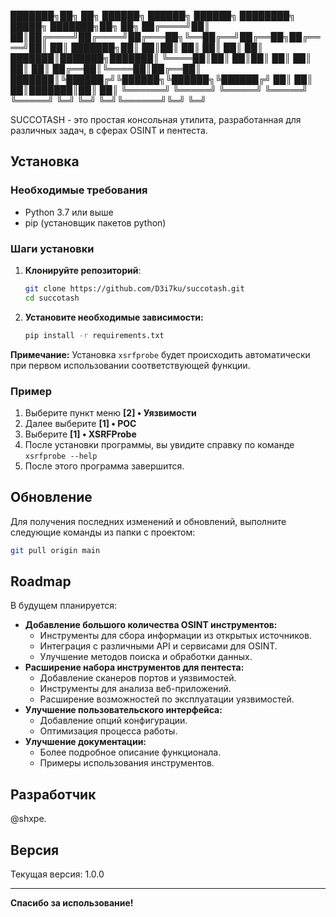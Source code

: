 <p align="center">

███████╗██╗ ██╗ ██████╗ ██████╗ ██████╗ ████████╗ █████╗ ███████╗██╗ ██╗
██╔════╝██║ ██║██╔════╝██╔════╝██╔═══██╗╚══██╔══╝██╔══██╗██╔════╝██║ ██║
███████╗██║ ██║██║ ██║ ██║ ██║ ██║ ███████║███████╗███████║
╚════██║██║ ██║██║ ██║ ██║ ██║ ██║ ██╔══██║╚════██║██╔══██║
███████║╚██████╔╝╚██████╗╚██████╗╚██████╔╝ ██║ ██║ ██║███████║██║ ██║
╚══════╝ ╚═════╝ ╚═════╝ ╚═════╝ ╚═════╝ ╚═╝ ╚═╝ ╚═╝╚══════╝╚═╝ ╚═╝

</p>

SUCCOTASH - это простая консольная утилита, разработанная для различных задач, в сферах OSINT и пентеста.

## Установка

### Необходимые требования
* Python 3.7 или выше
* pip (установщик пакетов python)

### Шаги установки
1.  **Клонируйте репозиторий**:
    ```bash
    git clone https://github.com/D3i7ku/succotash.git
    cd succotash
    ```
2.  **Установите необходимые зависимости:**

    ```bash
    pip install -r requirements.txt
    ```
   
**Примечание:** Установка `xsrfprobe` будет происходить автоматически при первом использовании соответствующей функции.

### Пример
1. Выберите пункт меню **\[2] • Уязвимости**
2.  Далее выберите **\[1] • POC**
3.  Выберите **\[1] • XSRFProbe**
4.  После установки программы, вы увидите справку по команде `xsrfprobe --help`
5.  После этого программа завершится.

## Обновление

Для получения последних изменений и обновлений, выполните следующие команды из папки с проектом:

```bash
git pull origin main
```

## Roadmap

В будущем планируется:

*   **Добавление большого количества OSINT инструментов:**
    * Инструменты для сбора информации из открытых источников.
    * Интеграция с различными API и сервисами для OSINT.
    * Улучшение методов поиска и обработки данных.
*   **Расширение набора инструментов для пентеста:**
    * Добавление сканеров портов и уязвимостей.
    * Инструменты для анализа веб-приложений.
    * Расширение возможностей по эксплуатации уязвимостей.
*   **Улучшение пользовательского интерфейса:**
    * Добавление опций конфигурации.
    * Оптимизация процесса работы.
*   **Улучшение документации:**
    * Более подробное описание функционала.
    * Примеры использования инструментов.

## Разработчик
@shxpe.

## Версия
Текущая версия: 1.0.0

---
**Спасибо за использование!**
